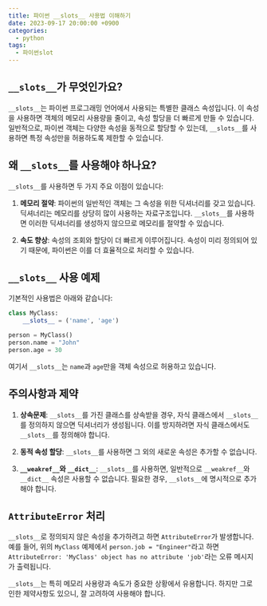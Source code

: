 ```yaml
---
title: 파이썬 __slots__ 사용법 이해하기
date: 2023-09-17 20:00:00 +0900
categories:
  - python
tags:
  - 파이썬slot
---
```


## `__slots__`가 무엇인가요?

`__slots__`는 파이썬 프로그래밍 언어에서 사용되는 특별한 클래스 속성입니다. 이 속성을 사용하면 객체의 메모리 사용량을 줄이고, 속성 할당을 더 빠르게 만들 수 있습니다. 일반적으로, 파이썬 객체는 다양한 속성을 동적으로 할당할 수 있는데, `__slots__`를 사용하면 특정 속성만을 허용하도록 제한할 수 있습니다.

## 왜 `__slots__`를 사용해야 하나요?

`__slots__`를 사용하면 두 가지 주요 이점이 있습니다:

1. **메모리 절약**: 파이썬의 일반적인 객체는 그 속성을 위한 딕셔너리를 갖고 있습니다. 딕셔너리는 메모리를 상당히 많이 사용하는 자료구조입니다. `__slots__`를 사용하면 이러한 딕셔너리를 생성하지 않으므로 메모리를 절약할 수 있습니다.

2. **속도 향상**: 속성의 조회와 할당이 더 빠르게 이루어집니다. 속성이 미리 정의되어 있기 때문에, 파이썬은 이를 더 효율적으로 처리할 수 있습니다.

## `__slots__` 사용 예제

기본적인 사용법은 아래와 같습니다:

```python
class MyClass:
    __slots__ = ('name', 'age')

person = MyClass()
person.name = "John"
person.age = 30
```

여기서 `__slots__`는 `name`과 `age`만을 객체 속성으로 허용하고 있습니다.

## 주의사항과 제약

1. **상속문제**: `__slots__`를 가진 클래스를 상속받을 경우, 자식 클래스에서 `__slots__`를 정의하지 않으면 딕셔너리가 생성됩니다. 이를 방지하려면 자식 클래스에서도 `__slots__`를 정의해야 합니다.

2. **동적 속성 할당**: `__slots__`를 사용하면 그 외의 새로운 속성은 추가할 수 없습니다.

3. **`__weakref__`와 `__dict__`**: `__slots__`를 사용하면, 일반적으로 `__weakref__`와 `__dict__` 속성은 사용할 수 없습니다. 필요한 경우, `__slots__`에 명시적으로 추가해야 합니다.

## `AttributeError` 처리

`__slots__`로 정의되지 않은 속성을 추가하려고 하면 `AttributeError`가 발생합니다. 예를 들어, 위의 `MyClass` 예제에서 `person.job = "Engineer"`라고 하면 `AttributeError: 'MyClass' object has no attribute 'job'`라는 오류 메시지가 출력됩니다.

`__slots__`는 특히 메모리 사용량과 속도가 중요한 상황에서 유용합니다. 하지만 그로 인한 제약사항도 있으니, 잘 고려하여 사용해야 합니다.